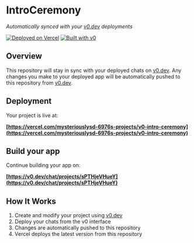 # IntroCeremony

*Automatically synced with your [v0.dev](https://v0.dev) deployments*

[![Deployed on Vercel](https://img.shields.io/badge/Deployed%20on-Vercel-black?style=for-the-badge&logo=vercel)](https://vercel.com/mysteriouslysd-6976s-projects/v0-intro-ceremony)
[![Built with v0](https://img.shields.io/badge/Built%20with-v0.dev-black?style=for-the-badge)](https://v0.dev/chat/projects/sPTHjeVHueY)

## Overview

This repository will stay in sync with your deployed chats on [v0.dev](https://v0.dev).
Any changes you make to your deployed app will be automatically pushed to this repository from [v0.dev](https://v0.dev).

## Deployment

Your project is live at:

**[https://vercel.com/mysteriouslysd-6976s-projects/v0-intro-ceremony](https://vercel.com/mysteriouslysd-6976s-projects/v0-intro-ceremony)**

## Build your app

Continue building your app on:

**[https://v0.dev/chat/projects/sPTHjeVHueY](https://v0.dev/chat/projects/sPTHjeVHueY)**

## How It Works

1. Create and modify your project using [v0.dev](https://v0.dev)
2. Deploy your chats from the v0 interface
3. Changes are automatically pushed to this repository
4. Vercel deploys the latest version from this repository